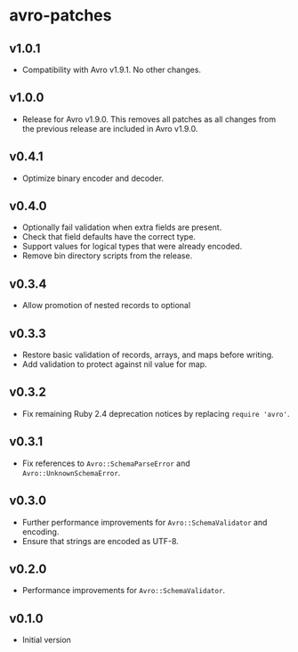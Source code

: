 # avro-patches

## v1.0.1
- Compatibility with Avro v1.9.1. No other changes.

## v1.0.0
- Release for Avro v1.9.0. This removes all patches as all changes
  from the previous release are included in Avro v1.9.0.

## v0.4.1
- Optimize binary encoder and decoder.

## v0.4.0
- Optionally fail validation when extra fields are present.
- Check that field defaults have the correct type.
- Support values for logical types that were already encoded.
- Remove bin directory scripts from the release.

## v0.3.4
- Allow promotion of nested records to optional 

## v0.3.3
- Restore basic validation of records, arrays, and maps before writing.
- Add validation to protect against nil value for map.

## v0.3.2
- Fix remaining Ruby 2.4 deprecation notices by replacing `require 'avro'`.

## v0.3.1
- Fix references to `Avro::SchemaParseError` and `Avro::UnknownSchemaError`.

## v0.3.0
- Further performance improvements for `Avro::SchemaValidator` and encoding.
- Ensure that strings are encoded as UTF-8.

## v0.2.0
- Performance improvements for `Avro::SchemaValidator`.

## v0.1.0
- Initial version
